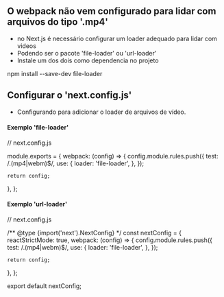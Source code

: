 ## O webpack não vem configurado para lidar com arquivos do tipo '.mp4'
- no Next.js é necessário configurar um loader adequado para lidar com videos
- Podendo ser o pacote 'file-loader' ou 'url-loader'
- Instale um dos dois como dependencia no projeto

npm install --save-dev file-loader


## Configurar o 'next.config.js'
- Configurando para adicionar o loader de arquivos de vídeo.

#### Exemplo 'file-loader'
// next.config.js

module.exports = {
  webpack: (config) => {
    config.module.rules.push({
      test: /\.(mp4|webm)$/,
      use: {
        loader: 'file-loader',
      },
    });

    return config;
  },
};


#### Exemplo 'url-loader'

// next.config.js

/** @type {import('next').NextConfig} */
const nextConfig = {
  reactStrictMode: true,
  webpack: (config) => {
    config.module.rules.push({
      test: /\.(mp4|webm)$/,
      use: {
        loader: 'file-loader',
      },
    });

    return config;
  },
};

export default nextConfig;


